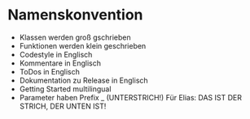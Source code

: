 # Namenskonvention
- Klassen werden groß gschrieben
- Funktionen werden klein geschrieben
- Codestyle in Englisch
- Kommentare in Englisch
- ToDos in Englisch
- Dokumentation zu Release in Englisch 
- Getting Started multilingual
- Parameter haben Prefix _ (UNTERSTRICH!) Für Elias: DAS IST DER STRICH, DER UNTEN IST!
